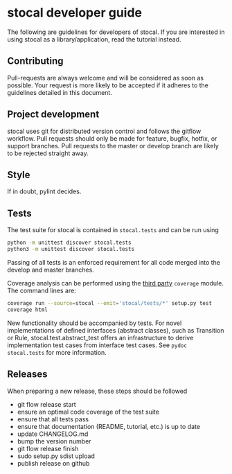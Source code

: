 # stocal developer guide

The following are guidelines for developers of stocal. If you are
interested in using stocal as a library/application, read the tutorial
instead.


## Contributing

Pull-requests are always welcome and will be considered as soon as
possible. Your request is more likely to be accepted if it adheres to
the guidelines detailed in this document.


## Project development

stocal uses git for distributed version control and follows the gitflow
workflow. Pull requests should only be made for feature, bugfix, hotfix,
or support branches. Pull requests to the master or develop branch are
likely to be rejected straight away.


## Style
If in doubt, pylint decides.


## Tests
The test suite for stocal is contained in `stocal.tests` and can be
run using
```bash
python -m unittest discover stocal.tests
python3 -m unittest discover stocal.tests
```

Passing of all tests is an enforced requirement for all code merged
into the develop and master branches.

Coverage analysis can be performed using the
[third party](https://pypi.python.org/pypi/coverage) `coverage` module.
The command lines are:
```bash
coverage run --source=stocal --omit='stocal/tests/*' setup.py test
coverage html
```

New functionality should be accompanied by tests. For novel
implementations of defined interfaces (abstract classes), such as
Transition or Rule, stocal.test.abstract_test offers an infrastructure
to derive implementation test cases from interface test cases. See
`pydoc stocal.tests` for more information.


## Releases

When preparing a new release, these steps should be followed

 * git flow release start
 * ensure an optimal code coverage of the test suite
 * ensure that all tests pass
 * ensure that documentation (README, tutorial, etc.) is up to date
 * update CHANGELOG.md
 * bump the version number
 * git flow release finish
 * sudo setup.py sdist upload
 * publish release on github

